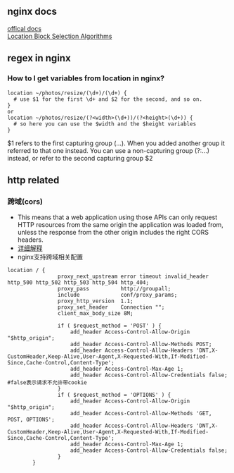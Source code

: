 ## nginx docs
[offical docs](http://nginx.org/en/docs/)  
[Location Block Selection Algorithms](https://www.digitalocean.com/community/tutorials/understanding-nginx-server-and-location-block-selection-algorithms)

## regex in nginx

### How to I get variables from location in nginx?
```
location ~/photos/resize/(\d+)/(\d+) {
  # use $1 for the first \d+ and $2 for the second, and so on.
}
or
location ~/photos/resize/(?<width>(\d+))/(?<height>(\d+)) {
  # so here you can use the $width and the $height variables
}
```
$1 refers to the first capturing group (...). When you added another group it referred to that one instead. You can use a non-capturing group (?:...) instead, or refer to the second capturing group $2


## http related

### 跨域(cors)
- This means that a web application using those APIs can only request HTTP resources from the same origin the application was   loaded from, unless the response from the other origin includes the right CORS headers.
- [详细解释](https://developer.mozilla.org/en-US/docs/Web/HTTP/CORS)
- nginx支持跨域相关配置
```
location / {
                proxy_next_upstream error timeout invalid_header http_500 http_502 http_503 http_504 http_404;
                proxy_pass          http://groupall;
                include             conf/proxy_params;
                proxy_http_version  1.1;
                proxy_set_header    Connection "";
                client_max_body_size 8M;

                if ( $request_method = 'POST' ) {
                    add_header Access-Control-Allow-Origin "$http_origin";
                    add_header Access-Control-Allow-Methods POST;
                    add_header Access-Control-Allow-Headers 'DNT,X-CustomHeader,Keep-Alive,User-Agent,X-Requested-With,If-Modified-Since,Cache-Control,Content-Type';
                    add_header Access-Control-Max-Age 1;
                    add_header Access-Control-Allow-Credentials false; #false表示请求不允许带cookie
                }
                if ( $request_method = 'OPTIONS' ) {
                    add_header Access-Control-Allow-Origin "$http_origin";
                    add_header Access-Control-Allow-Methods 'GET, POST, OPTIONS';
                    add_header Access-Control-Allow-Headers 'DNT,X-CustomHeader,Keep-Alive,User-Agent,X-Requested-With,If-Modified-Since,Cache-Control,Content-Type';
                    add_header Access-Control-Max-Age 1;
                    add_header Access-Control-Allow-Credentials false; 
                }
        }
```
